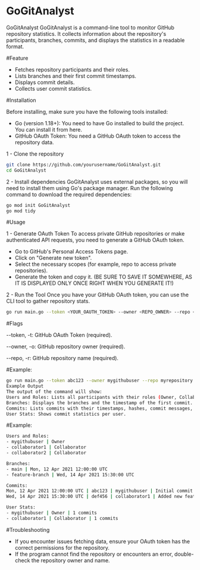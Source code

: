 # GoGitAnalyst
GoGitAnalyst
GoGitAnalyst is a command-line tool to monitor GitHub repository statistics. It collects information about the repository's participants, branches, commits, and displays the statistics in a readable format.

#Feature
- Fetches repository participants and their roles.
- Lists branches and their first commit timestamps.
- Displays commit details.
- Collects user commit statistics.

#Installation

Before installing, make sure you have the following tools installed:
- Go (version 1.18+): You need to have Go installed to build the project. You can install it from here.
- GitHub OAuth Token: You need a GitHub OAuth token to access the repository data.

1 - Clone the repository
```bash
git clone https://github.com/yourusername/GoGitAnalyst.git
cd GoGitAnalyst
```

2 - Install dependencies
GoGitAnalyst uses external packages, so you will need to install them using Go's package manager.
Run the following command to download the required dependencies:

```bash
go mod init GoGitAnalyst
go mod tidy
```
#Usage

1 - Generate OAuth Token
To access private GitHub repositories or make authenticated API requests, you need to generate a GitHub OAuth token.
- Go to GitHub's Personal Access Tokens page.
- Click on "Generate new token".
- Select the necessary scopes (for example, repo to access private repositories).
- Generate the token and copy it. (BE SURE TO SAVE IT SOMEWHERE, AS IT IS DISPLAYED ONLY ONCE RIGHT WHEN YOU GENERATE IT!)

2 - Run the Tool
Once you have your GitHub OAuth token, you can use the CLI tool to gather repository stats.

```bash
go run main.go --token <YOUR_OAUTH_TOKEN> --owner <REPO_OWNER> --repo <REPO_NAME>
```

#Flags

--token, -t: GitHub OAuth Token (required).

--owner, -o: GitHub repository owner (required).

--repo, -r: GitHub repository name (required).


#Example:

```bash
go run main.go --token abc123 --owner mygithubuser --repo myrepository
Example Output
The output of the command will show:
Users and Roles: Lists all participants with their roles (Owner, Collaborator).
Branches: Displays the branches and the timestamp of the first commit.
Commits: Lists commits with their timestamps, hashes, commit messages, and the name of the committer.
User Stats: Shows commit statistics per user.
```

#Example:

```bash
Users and Roles:
- mygithubuser | Owner
- collaborator1 | Collaborator
- collaborator2 | Collaborator

Branches:
- main | Mon, 12 Apr 2021 12:00:00 UTC
- feature-branch | Wed, 14 Apr 2021 15:30:00 UTC

Commits:
Mon, 12 Apr 2021 12:00:00 UTC | abc123 | mygithubuser | Initial commit
Wed, 14 Apr 2021 15:30:00 UTC | def456 | collaborator1 | Added new feature

User Stats:
- mygithubuser | Owner | 1 commits
- collaborator1 | Collaborator | 1 commits
```

#Troubleshooting

- If you encounter issues fetching data, ensure your OAuth token has the correct permissions for the repository.
- If the program cannot find the repository or encounters an error, double-check the repository owner and name.
